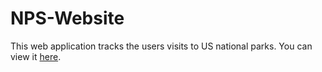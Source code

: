 # NPS-Website
This web application tracks the users visits to US national parks. You can view it [here](https://1cbondy1.github.io/NPS-Website/).
